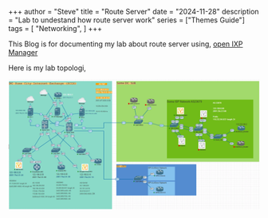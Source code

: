 +++
author = "Steve"
title = "Route Server"
date = "2024-11-28"
description = "Lab to undestand how route server work"
series = ["Themes Guide"]
tags = [
    "Networking",
]
+++

This Blog is for documenting my lab <!--more--> about route server using, [open IXP Manager](https://www.ixpmanager.org/)

Here is my lab topologi, 

![Topologi](https://raw.githubusercontent.com/Thevi1/Thevi.github.io/main/images/topologi.png)
 

